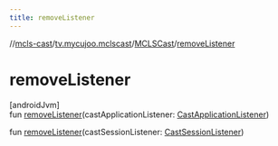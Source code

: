 ```yaml
---
title: removeListener
---
```

//[mcls-cast](../../../index.html)/[tv.mycujoo.mclscast](../index.html)/[MCLSCast](index.html)/[removeListener](remove-listener.html)



# removeListener



[androidJvm]\
fun [removeListener](remove-listener.html)(castApplicationListener: [CastApplicationListener](../../tv.mycujoo.mclscast.manager/-cast-application-listener/index.html))

fun [removeListener](remove-listener.html)(castSessionListener: [CastSessionListener](../../tv.mycujoo.mclscast.manager/-cast-session-listener/index.html))




